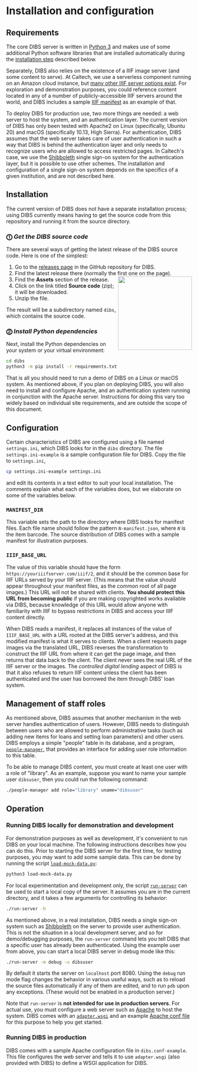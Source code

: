 # Installation and configuration

## Requirements

The core DIBS server is written in [Python 3](https://www.python.org) and makes use of some additional Python software libraries that are installed automatically during the [installation step](#installation) described below.

Separately, DIBS also relies on the existence of a IIIF image server (and some content to serve). At Caltech, we use a serverless component running on an Amazon cloud instance, but [many other IIIF server options exist](https://github.com/IIIF/awesome-iiif#image-servers). For exploration and demonstration purposes, you could reference content located in any of a number of publicly-accessible IIIF servers around the world, and DIBS includes a sample [IIIF manifest](https://iiif.io/explainers/using_iiif_resources/#iiif-manifest) as an example of that.

To deploy DIBS for production use, two more things are needed: a web server to host the system, and an authentication layer.  The current version of DIBS has only been tested with Apache2 on Linux (specifically, Ubuntu 20) and macOS (specifically 10.13, High Sierra). For authentication, DIBS assumes that the web server takes care of user authentication in such a way that DIBS is behind the authentication layer and only needs to recognize users who are allowed to access restricted pages. In Caltech's case, we use the [Shibboleth](https://en.wikipedia.org/wiki/Shibboleth_Single_Sign-on_architecture) single sign-on system for the authentication layer, but it is possible to use other schemes.  The installation and configuration of a single sign-on system depends on the specifics of a given institution, and are not described here.

## Installation

The current version of DIBS does not have a separate installation process; using DIBS currently means having to get the source code from this repository and running it from the source directory.

### ⓵ _Get the DIBS source code_

There are several ways of getting the latest release of the DIBS source code. Here is one of the simplest:

1. Go to the [releases page](https://github.com/caltechlibrary/dibs/releases) in the GitHub repository for DIBS.
2. Find the latest release there (normally the first one on the page). <img align="right" width="200px" src="https://github.com/caltechlibrary/dibs/raw/main/.graphics/assets.png"/>
3. Find the **Assets** section of the release.
4. Click on the link titled **Source code** (zip); it will be downloaded.
5. Unzip the file.

The result will be a subdirectory named `dibs`, which contains the source code.

### ⓶ _Install Python dependencies_

Next, install the Python dependencies on your system or your virtual environment:

```sh
cd dibs
python3 -m pip install -r requirements.txt
```

That is all you should need to run a demo of DIBS on a Linux or macOS system.  As mentioned above, if you plan on deploying DIBS, you will also need to install and configure Apache, and an authentication system running in conjunction with the Apache server. Instructions for doing this vary too widely based on individual site requirements, and are outside the scope of this document.


## Configuration

Certain characteristics of DIBS are configured using a file named `settings.ini`, which DIBS looks for in the `dibs` directory. The file `settings.ini-example` is a sample configuration file for DIBS.  Copy the file to `settings.ini`,

```sh
cp settings.ini-example settings.ini
```

and edit its contents in a text editor to suit your local installation. The comments explain what each of the variables does, but we elaborate on some of the variables below.

### `MANIFEST_DIR`

This variable sets the path to the directory where DIBS looks for manifest files.  Each file name should follow the pattern <i><code>N</code></i><code>-manifest.json</code>, where <i><code>N</code></i> is the item barcode.  The source distribution of DIBS comes with a sample manifest for illustration purposes.

### `IIIF_BASE_URL`

The value of this variable should have the form `https://youriiifserver.com/iiif/2`, and it should be the common base for IIIF URLs served by your IIIF server. (This means that the value should appear throughout your manifest files, as the common root of all page images.) This URL will not be shared with clients.  **You should protect this URL from becoming public** if you are making copyrighted works available via DIBS, because knowledge of this URL would allow anyone with familiarity with IIIF to bypass restrictions in DIBS and access your IIIF content directly.

When DIBS reads a manifest, it replaces all instances of the value of `IIIF_BASE_URL` with a URL rooted at the DIBS server's address, and this modified manifest is what it serves to clients. When a client requests page images via the translated URL, DIBS reverses the transformation to construct the IIIF URL from where it can get the page image, and then returns that data back to the client. The client never sees the real URL of the IIIF server or the images. The _controlled digital lending_ aspect of DIBS is that it also refuses to return IIIF content unless the client has been authenticated and the user has borrowed the item through DIBS' loan system.


## Management of staff roles

As mentioned above, DIBS assumes that another mechanism in the web server handles authentication of users. However, DIBS needs to distinguish between users who are allowed to perform administrative tasks (such as adding new items for loans and setting loan parameters) and other users. DIBS employs a simple "people" table in its database, and a program, [`people-manager`](people-manager), that provides an interface for adding user role information to this table.

To be able to manage DIBS content, you must create at least one user with a role of "library". As an example, suppose you want to name your sample user `dibsuser`, then you could run the following command:

```sh
./people-manager add role="library" uname="dibsuser"
```


## Operation

### Running DIBS locally for demonstration and development

For demonstration purposes as well as development, it's convenient to run DIBS on your local machine.  The following instructions describes how you can do this. Prior to starting the DIBS server for the first time, for testing purposes, you may want to add some sample data. This can be done by running the script [`load-mock-data.py`](load-mock-data.py):

```sh
python3 load-mock-data.py
```

For local experimentation and development only, the script [`run-server`](run-server) can be used to start a local copy of the server.  It assumes you are in the current directory, and it takes a few arguments for controlling its behavior:

```sh
./run-server -h
```

As mentioned above, in a real installation, DIBS needs a single sign-on system such as [Shibboleth](https://en.wikipedia.org/wiki/Shibboleth_Single_Sign-on_architecture) on the server to provide user authentication.  This is not the situation in a local development server, and so for demo/debugging purposes, the `run-server` command lets you tell DIBS that a specific user has already been authenticated.  Using the example user from above, you can start a local DIBS server in debug mode like this:

```sh
./run-server -m debug -u dibsuser
```

By default it starts the server on `localhost` port 8080.  Using the `debug` run mode flag changes the behavior in various useful ways, such as to reload the source files automatically if any of them are edited, and to run `pdb` upon any exceptions.  (These would not be enabled in a production server.)

Note that `run-server` is **not intended for use in production servers**. For actual use, you must configure a web server such as [Apache](https://httpd.apache.org) to host the system. DIBS comes with an [`adapter.wsgi`](adapter.wsgi) and an example [Apache conf file](dibs.conf-example) for this purpose to help you get started.


### Running DIBS in production

DIBS comes with a sample Apache configuration file in `dibs.conf-example`. This file configures the web server and tells it to use `adapter.wsgi` (also provided with DIBS) to define a WSGI application for DIBS.
